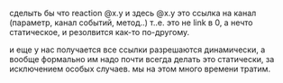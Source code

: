 сделыть бы что reaction @x.y и здесь @x.y это ссылка на канал (параметр, канал событий, метод..)
т..е. это не link в 0, а нечто статическое, и резолвится как-то по-другому.

и еще у нас получается все ссылки разрешаются динамически, а вообще формально им надо почти всегда делать это статически,
за исключением особых случаев. мы на этом много времени тратим.